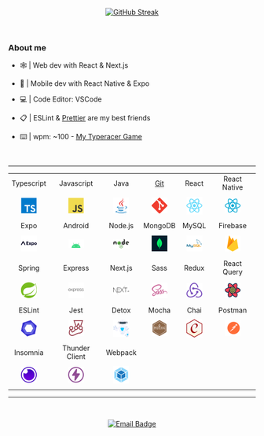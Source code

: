 <div align="center">

[![GitHub Streak](https://github-readme-streak-stats.herokuapp.com?user=itispx&theme=dracula&hide_border=true&date_format=M%20j%5B%2C%20Y%5D)](https://git.io/streak-stats)

</div>

<br/>

<h3>About me</h3>

<p float="left">

- 🕸️ | Web dev with React & Next.js

- 📱 | Mobile dev with React Native & Expo

- 💻 | Code Editor: VSCode

- 📋 | ESLint & [Prettier](https://gist.github.com/itispx/f44821732bda322e988e4fbed146aa55) are my best friends

- ⌨️ | wpm: ~100 - [My Typeracer Game](https://nitro-fueled-typeracer.vercel.app)

</p>

<br/>

<div align="center">

---

<table>

<tr align="center">
<td>Typescript</td>
<td>Javascript</td>
<td>Java</td>
<td><a target="_blank" rel="noreferrer" href="https://itispx.github.io/git-cheat-sheet/">Git</a></td>
<td>React</td>
<td>React Native</td>
</tr>

<tr align="center">
<td height="50px"><img alt="typescript" width="32px" src="https://raw.githubusercontent.com/itispx/assets/dc816afd65e760d81800b337595dd7498f351119/svgs/typescript.svg"></td>
<td height="50px"><img alt="javascript" width="32px" src="https://raw.githubusercontent.com/itispx/assets/dc816afd65e760d81800b337595dd7498f351119/svgs/javascript.svg"></td>
<td height="50px"><img alt="java" width="32px" src="https://raw.githubusercontent.com/itispx/assets/dc816afd65e760d81800b337595dd7498f351119/svgs/java.svg"></td>
<td height="50px"><img alt="git" width="32px" src="https://raw.githubusercontent.com/itispx/assets/dc816afd65e760d81800b337595dd7498f351119/svgs/git.svg"></td>
<td height="50px"><img alt="react" width="32px" src="https://raw.githubusercontent.com/itispx/assets/dc816afd65e760d81800b337595dd7498f351119/svgs/react.svg"></td>
<td height="50px"><img alt="react" width="32px" src="https://raw.githubusercontent.com/itispx/assets/d73980763e956ea09643fd8fe98363b75bb4dc09/svgs/react-native.svg"></td>
</tr>

<tr align="center">
<td>Expo</td>
<td>Android</td>
<td>Node.js</td>
<td>MongoDB</td>
<td>MySQL</td>
<td>Firebase</td>
</tr>

<tr align="center">
<td height="50px"><img alt="expo" width="32px" src="https://raw.githubusercontent.com/itispx/assets/dc816afd65e760d81800b337595dd7498f351119/svgs/expo.svg"></td>
<td height="50px"><img alt="android" width="32px" src="https://raw.githubusercontent.com/itispx/assets/dc816afd65e760d81800b337595dd7498f351119/svgs/android.svg"></td>
<td height="50px"><img alt="nodejs" width="32px" src="https://raw.githubusercontent.com/itispx/assets/dc816afd65e760d81800b337595dd7498f351119/svgs/nodejs.svg"></td>
<td height="50px"><img alt="mongoDB" width="32px" src="https://raw.githubusercontent.com/itispx/assets/c378f369f1f94208cf63774a88e342f805e7372b/svgs/mongodb.svg"></td>
<td height="50px"><img alt="mysql" width="32px" src="https://raw.githubusercontent.com/itispx/assets/dc816afd65e760d81800b337595dd7498f351119/svgs/mysql.svg"></td>
<td height="50px"><img alt="firebase" width="32px" src="https://raw.githubusercontent.com/itispx/assets/dc816afd65e760d81800b337595dd7498f351119/svgs/firebase.svg"></td>
</tr>

<tr align="center">
<td>Spring</td>
<td>Express</td>
<td>Next.js</td>
<td>Sass</td>
<td>Redux</td>
<td>React Query</td>
</tr>

<tr align="center">
<td height="50px"><img alt="spring" width="32px" src="https://raw.githubusercontent.com/itispx/assets/dc816afd65e760d81800b337595dd7498f351119/svgs/spring.svg"></td>
<td height="50px"><img alt="express" width="32px" src="https://raw.githubusercontent.com/itispx/assets/dc816afd65e760d81800b337595dd7498f351119/svgs/express.svg"></td>
<td height="50px"><img alt="nextjs" width="32px" src="https://raw.githubusercontent.com/itispx/assets/dc816afd65e760d81800b337595dd7498f351119/svgs/nextjs.svg"></td>
<td height="50px"><img alt="sass" width="32px" src="https://raw.githubusercontent.com/itispx/assets/dc816afd65e760d81800b337595dd7498f351119/svgs/sass.svg"></td>
<td height="50px"><img alt="redux" width="32px" src="https://raw.githubusercontent.com/itispx/assets/dc816afd65e760d81800b337595dd7498f351119/svgs/redux.svg"></td>
<td height="50px"><img alt="redux" width="32px" src="https://raw.githubusercontent.com/itispx/assets/128f0eab23fb9497474f51fd3cac40664e8368db/svgs/react-query.svg"></td>
</tr>

<tr align="center">
<td>ESLint</td>
<td>Jest</td>
<td>Detox</td>
<td>Mocha</td>
<td>Chai</td>
<td>Postman</td>
</tr>

<tr align="center">
<td height="50px"><img alt="eslint" width="32px" src="https://raw.githubusercontent.com/itispx/assets/dc816afd65e760d81800b337595dd7498f351119/svgs/eslint.svg"></td>
<td height="50px"><img alt="jest" width="32px" src="https://raw.githubusercontent.com/itispx/assets/dc816afd65e760d81800b337595dd7498f351119/svgs/jest.svg"></td>
<td height="50px"><img alt="detox" width="32px" src="https://raw.githubusercontent.com/itispx/assets/dc816afd65e760d81800b337595dd7498f351119/svgs/detox.svg"></td>
<td height="50px"><img alt="mocha" width="32px" src="https://raw.githubusercontent.com/itispx/assets/dc816afd65e760d81800b337595dd7498f351119/svgs/mocha.svg"></td>
<td height="50px"><img alt="chai" width="32px" src="https://raw.githubusercontent.com/itispx/assets/dc816afd65e760d81800b337595dd7498f351119/svgs/chai.svg"></td>
<td height="50px"><img alt="postman" width="32px" src="https://raw.githubusercontent.com/itispx/assets/dc816afd65e760d81800b337595dd7498f351119/svgs/postman.svg"></td>
</tr>

<tr align="center">
<td>Insomnia</td>
<td>Thunder Client</td>
<td>Webpack</td>
</tr>

<tr align="center">
<td height="50px"><img alt="insomnia" width="32px" src="https://raw.githubusercontent.com/itispx/assets/dc816afd65e760d81800b337595dd7498f351119/svgs/insomnia.svg"></td>
<td height="50px"><img width="32px" src="https://raw.githubusercontent.com/itispx/assets/dc816afd65e760d81800b337595dd7498f351119/svgs/thunder-client.svg"></td>
<td height="50px"><img width="32px" src="https://raw.githubusercontent.com/itispx/assets/dc816afd65e760d81800b337595dd7498f351119/svgs/webpack.svg"></td>
</tr>

</table>

---

</div>

<br/>

<div align="center">

[![Email Badge](https://img.shields.io/badge/-guilhermeciotapx@outlook.com-4361EE?style=flat-square&logo=Gmail&logoColor=white&link=mailto:guilhermeciotapx@outlook.com)](mailto:guilhermeciotapx@outlook.com)

</div>
